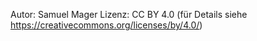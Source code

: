 Autor: Samuel Mager
Lizenz: CC BY 4.0 (für Details siehe https://creativecommons.org/licenses/by/4.0/)

